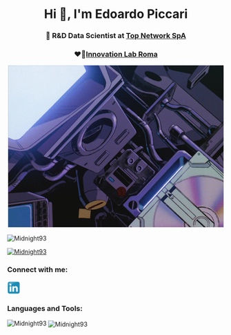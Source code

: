 <h1 align="center">Hi 🤗, I'm Edoardo Piccari</h1>
<h3 align="center">🦄 R&D Data Scientist at <a href="https://www.topnetwork.it/">Top Network SpA</a></h3>
<h3 align="center">❤️‍🔥<a href="https://github.com/InnovationLabRoma">Innovation Lab Roma</a></h3>

<p align="center"> <img src="./media/giphy.gif" /> </p>

<p align="left"> <img src="https://komarev.com/ghpvc/?username=Midnight93&label=Profile%20views&color=0e75b6&style=flat" alt="Midnight93" /> </p>

<p align="left"> <a href="https://github.com/ryo-ma/github-profile-trophy"><img src="https://github-profile-trophy.vercel.app/?username=Midnight93&theme=nord" alt="Midnight93" /></a> </p>


<p align="left">
<h3 align="left">Connect with me:</h3>
<a href="https://www.linkedin.com/in/edoardopiccari/" target="blank"><img align="center" src="./media/Linkedin_icon.png" alt="123" height="30" width="-1" /></a>
</p>


<h3 align="left">Languages and Tools:</h3>
<p><img align="left" src="https://github-readme-stats.vercel.app/api/top-langs/?username=Midnight93&layout=compact&show_icons=true&theme=nord&count_private=true" alt="Midnight93" /></p>

<p>&nbsp;<img align="center" src="https://github-readme-stats.vercel.app/api?username=Midnight93&show_icons=true&theme=nord&count_private=true" alt="Midnight93" /></p>
